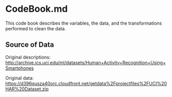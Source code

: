CodeBook.md
===========
This code book describes the variables, the data, and the transformations performed to clean the data.

Source of Data
--------------
Original descriptions:
http://archive.ics.uci.edu/ml/datasets/Human+Activity+Recognition+Using+Smartphones

Original data:
https://d396qusza40orc.cloudfront.net/getdata%2Fprojectfiles%2FUCI%20HAR%20Dataset.zip 
